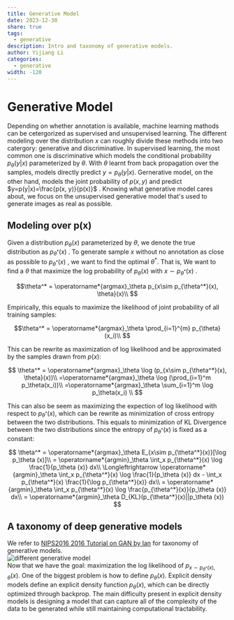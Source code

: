 ```yaml
---
title: Generative Model
date: 2023-12-30
share: true
tags:
  - generative
description: Intro and taxonomy of generative models.
author: Yijiang Li
categories:
  - generative
width: -120
---
```

  
# Generative Model  
  
Depending on whether annotation is available, machine learning mathods can be cetergorized as supervised and unsupervised learning. The different modeling over the distribution $x$ can roughly divide these methods into two catergory: generative and discriminative. In supervised learning, the most common one is discriminative which models the conditional probability $p_\theta(y|x)$ parameterized by $\theta$. With $\theta$ learnt from back propagation over the samples, models directly predict $y = p_\theta(y|x)$. Gernerative model, on the other hand, models the joint probability of $p(x, y)$ and predict $y=p(y|x)=\frac{p(x, y)}{p(x)}$ . Knowing what generative model cares about, we focus on the unsupervised generative model that's used to generate images as real as possible.  
  
## Modeling over p(x)  
  
Given a distribution $p_\theta(x)$ parameterized by $\theta$, we denote the true distribution as $p_{\theta^*}(x)$ . To generate sample $x$ without no annotation as close as possible to $p_{\theta^*}(x)$ , we want to find the optimal $\theta^*$. That is, We want to find a $\theta$  that maximize the log probability of $p_\theta(x)$ with $x\sim p_{\theta^*}(x)$ .  
  
$$\theta^* = \operatorname*{argmax}_\theta p_{x\sim p_{\theta^*}(x), \theta}(x)\\  
$$  
  
Empirically, this equals to maximize the likelihood of joint probability of all training samples:  
  
$$\theta^* = \operatorname*{argmax}_\theta \prod_{i=1}^{m} p_{\theta}(x_i)\\  
$$  
  
This can be rewrite as maximization of log likelihood and be approximated by the samples drawn from $p(x)$:  
  
$$  
\theta^* = \operatorname*{argmax}_\theta \log (p_{x\sim p_{\theta^*}(x), \theta}(x))\\  
=\operatorname*{argmax}_\theta \log (\prod_{i=1}^m p_\theta(x_i))\\  
=\operatorname*{argmax}_\theta \sum_{i=1}^m \log p_\theta(x_i) \\  
$$  
  
This can also be seem as maximizing the expection of log likelihood with respect to $p_{\theta^*}(x)$, which can be rewrite as minimization of cross entropy between the two distributions. This equals to minimization of KL Divergence between the two distributions since the entropy of $p_{\theta^*}(x)$ is fixed as a constant:  
  
$$  
\theta^* = \operatorname*{argmax}_\theta E_{x\sim p_{\theta^*}(x)}[\log p_\theta (x)]\\  
= \operatorname*{argmin}_\theta \int_x p_{\theta^*}(x) \log \frac{1}{p_\theta (x)} dx\\  
\Longleftrightarrow \operatorname*{argmin}_\theta \int_x p_{\theta^*}(x) \log \frac{1}{p_\theta (x)} dx - \int_x p_{\theta^*}(x) \frac{1}{\log p_{\theta^*}(x)} dx\\  
= \operatorname*{argmin}_\theta \int_x p_{\theta^*}(x) \log \frac{p_{\theta^*}(x)}{p_\theta (x)} dx\\  
= \operatorname*{argmin}_\theta D_{KL}(p_{\theta^*}(x)||p_\theta (x))  
$$  
  
## A taxonomy of deep generative models  
  
We refer to [NIPS2016 2016 Tutorial on GAN by Ian](https://arxiv.org/pdf/1701.00160.pdf) for taxonomy of generative models.  
![different generative model](https://cdn.jsdelivr.net/gh/williamium3000/mynote@images/pic_1670834817305.png)    
Now that we have the goal: maximization the log likelihood of $p_{x\sim p_{\theta^*}(x), \theta}(x)$. One of the biggest problem is how to define $p_\theta(x)$. Explicit density models define an explicit density function $p_\theta(x)$, which can be directly optimized through backprop. The main difficulty present in explicit density models is designing a model that can capture all of the complexity of the data to be generated while still maintaining computational tractability.  
